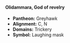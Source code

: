 #### Olidammara, God of revelry
- **Pantheon:** Greyhawk
- **Alignment:** C, N
- **Domains:** Trickery
- **Symbol:** Laughing mask